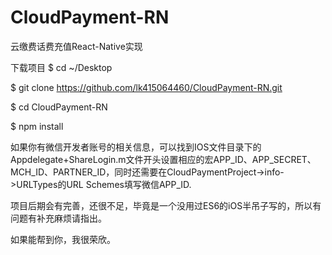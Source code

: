 # CloudPayment-RN
云缴费话费充值React-Native实现

下载项目
$ cd ~/Desktop

$ git clone https://github.com/lk415064460/CloudPayment-RN.git

$ cd CloudPayment-RN

$ npm install

如果你有微信开发者账号的相关信息，可以找到IOS文件目录下的Appdelegate+ShareLogin.m文件开头设置相应的宏APP_ID、APP_SECRET、MCH_ID、PARTNER_ID，同时还需要在CloudPaymentProject->info->URLTypes的URL Schemes填写微信APP_ID.

项目后期会有完善，还很不足，毕竟是一个没用过ES6的iOS半吊子写的，所以有问题有补充麻烦请指出。

如果能帮到你，我很荣欣。
